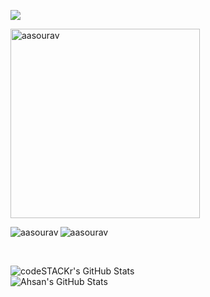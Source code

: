 
![](https://komarev.com/ghpvc/?username=aasourav)


<p><img align="center" height="303" src="https://github-readme-streak-stats.herokuapp.com/?user=aasourav&theme=highcontrast&hide_border=false" alt="aasourav" /></p>
 <p><img align="left" src="https://github-readme-stats.vercel.app/api?username=aasourav&theme=highcontrast&locale=en&hide_border=false" alt="aasourav" /></p>
  <p><img align="center" src="https://github-readme-stats.vercel.app/api/top-langs?username=aasourav&theme=highcontrast&show_icons=true&locale=en&hide_border=false" alt="aasourav" /></p>

 <br />
 <p>
  <img align="center" alt="codeSTACKr's GitHub Stats" src="https://github-readme-stats.vercel.app/api?username=aasourav&show_icons=true&hide_border=false&title_color=ff652f&icon_color=FFE400&bg_color=09131B&text_color=ffffff&border_color=0c1a25" />
 <br/>
    <img align="center" alt="Ahsan's GitHub Stats" src="https://github-readme-stats.vercel.app/api/top-langs/?username=aasourav&show_icons=true&hide_border=false&title_color=ff652f&icon_color=FFE400&bg_color=09131B&text_color=ffffff&border_color=0c1a25" />
</p>
